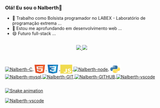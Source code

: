 ### Olá! Eu sou o Nalberth👋

- 🔭 Trabalho como Bolsista programador no LABEX - Laboratório de programação extrema ...
- 🌱 Estou me aprofundando em desenvolvimento web ...
- 😄 Futuro full-stack ...

##

<div align="center">
    <a href="https://github.com/NalbertC">
    <img height="180em" src="https://github-readme-stats.vercel.app/api?username=NalbertC&show_icons=true&theme=tokyonight&include_all_commits=true&count_private=true"/>
    <img height="180em" src="https://github-readme-stats.vercel.app/api/top-langs/?username=NalbertC&layout=compact&langs_count=7&theme=tokyonight"/>
</div>
    
       
##
          

<div style="display: inline_block"><br>
    
  <img align="center" alt="Nalberth-C" height="30" width="40" src="https://cdn.jsdelivr.net/gh/devicons/devicon/icons/c/c-original.svg">
  <!--   <img align="center" alt="Nalberth-Ts" height="30" width="40" src="https://raw.githubusercontent.com/devicons/devicon/master/icons/typescript/typescript-plain.svg"> -->
  <!--   <img align="center" alt="Nalberth-React" height="30" width="40" src="https://raw.githubusercontent.com/devicons/devicon/master/icons/react/react-original.svg"> -->
  <img align="center" alt="Nalberth-HTML" height="30" width="40" src="https://raw.githubusercontent.com/devicons/devicon/master/icons/html5/html5-original.svg">
  <img align="center" alt="Nalberth-CSS" height="30" width="40" src="https://raw.githubusercontent.com/devicons/devicon/master/icons/css3/css3-original.svg">
  <img align="center" alt="Nalberth-Js" height="30" width="40" src="https://raw.githubusercontent.com/devicons/devicon/master/icons/javascript/javascript-plain.svg">
  <img align="center" alt="Nalberth-node" height="30" width="40" src="https://cdn.jsdelivr.net/gh/devicons/devicon/icons/nodejs/nodejs-plain.svg" />
  <img align="center" alt="Nalberth-Python" height="30" width="40" src="https://raw.githubusercontent.com/devicons/devicon/master/icons/python/python-original.svg">
  <img align="center" alt="Nalberth-mysql" height="30" width="40" src="https://cdn.jsdelivr.net/gh/devicons/devicon/icons/mysql/mysql-original-wordmark.svg" />
  <img align="center" alt="Nalberth-GIT" height="30" width="40" src="https://cdn.jsdelivr.net/gh/devicons/devicon/icons/git/git-original.svg" />
  <img align="center" alt="Nalberth-GITHUB" height="30" width="40" src="https://cdn.jsdelivr.net/gh/devicons/devicon/icons/github/github-original.svg" />
  <img align="center" alt="Nalberth-vscode" height="30" width="40" src="https://cdn.jsdelivr.net/gh/devicons/devicon/icons/vscode/vscode-original.svg" />
          
 
          
    
</div>
    
  ##  
    
![Snake animation](https://github.com/NalbertC/NalbertC/blob/output/github-contribution-grid-snake.svg)
    
    
<img align="center" alt="Nalberth-vscode"  width="300" src="https://lh3.googleusercontent.com/dYNHl26bUGT0bY6VahqIkDndQGU7kZm3ZbGNxmPqHoWBYEb5i53eZWJj87EE847ap_7J6PJLmVgO2mQyET3F9NZcqnon4gfMeNfjJ-bdXaJR9vUIgIg9z1wh9itL3e9k6TDZsm9WWeqO6F5DKSdQF6YU0qYGqEECUUJ0XzZDG1oSLvZuqnt5JvU4eCwjSYDDC9Fx15cniG8NbldDp7MH4QuTpZOYwgnuQXuDxqhsgygnxuXXsslmKZzCH5VLmO-rZj_V8tZBOogl4oWOVpbYPj-q4fXB27MSswmn1PfJtI9ZcTni7Tig1TWdv5u6ByZmDLkdzD4n70eZXlsUh6i18UrDx-M73dxnSURw2ADaMP0X-bNc9iqbqwqqmTF650cbAHAuUPr1mjpkLmgma_K2BxaClD0bPH_ZwC-VMrBL2evQPwe0gAaUGi5kRPeFNodCpMS_A8wxBuK1s65ruDDTWYkzgdKMkT8FuDiRUz8C8p1P35z1NfuWjdhSteNANNfXrelJaU68GxwdO9kz5jgniNYXEq9_XAlmHo0EYoZYnLBHVqzfwjLTsINP9JU46MzB-mFXEx6NOAPnb3vPSIeEx-OPmtQ1DnH8TTL0ZRJ86TRaLEI9KYhPh4TC2KRBzPPWyYAN_A_JK-ZWC93qyODHt4VnXDWsSQGsMcrHudFFjizVl1X7QbHipSOTQWNJqnesdbuUQbfioRDoXIk5icGhxPCHuse-WqJv7ZEfsSnAJAr1ThRwhj9cCLLUNWl6zNgL7IC1VHqfIsO8V3MKJvLDjLeNQ113lXoe8A=w694-h460-no?authuser=1 "/>
